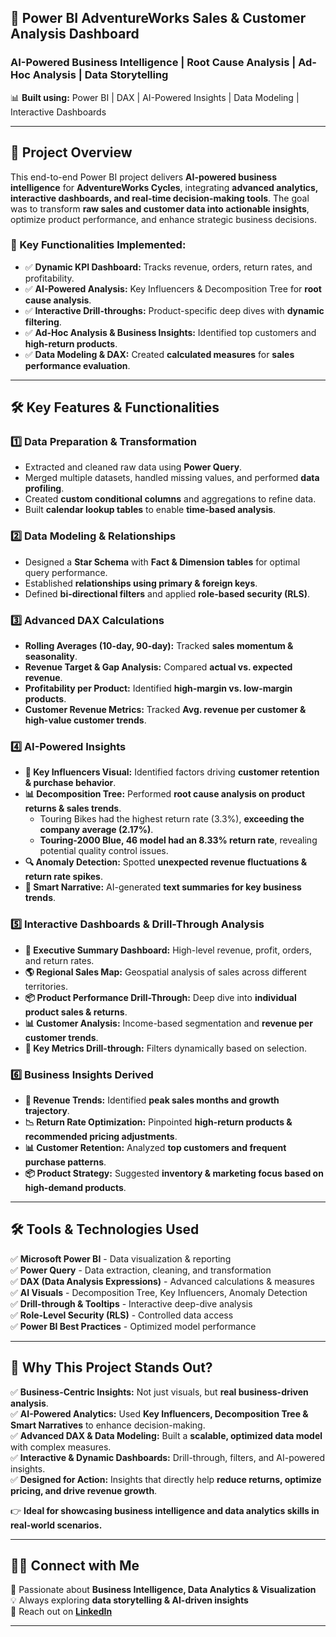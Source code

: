 ## 🚀 Power BI AdventureWorks Sales & Customer Analysis Dashboard

### **AI-Powered Business Intelligence | Root Cause Analysis | Ad-Hoc Analysis | Data Storytelling**

📊 **Built using:** Power BI | DAX | AI-Powered Insights | Data Modeling | Interactive Dashboards

---

## **📌 Project Overview**
This end-to-end Power BI project delivers **AI-powered business intelligence** for **AdventureWorks Cycles**, integrating **advanced analytics, interactive dashboards, and real-time decision-making tools**. The goal was to transform **raw sales and customer data into actionable insights**, optimize product performance, and enhance strategic business decisions.

### **🔹 Key Functionalities Implemented:**
- ✅ **Dynamic KPI Dashboard:** Tracks revenue, orders, return rates, and profitability.  
- ✅ **AI-Powered Analysis:** Key Influencers & Decomposition Tree for **root cause analysis**.  
- ✅ **Interactive Drill-throughs:** Product-specific deep dives with **dynamic filtering**.  
- ✅ **Ad-Hoc Analysis & Business Insights:** Identified top customers and **high-return products**.  
- ✅ **Data Modeling & DAX:** Created **calculated measures** for **sales performance evaluation**.  

---

## **🛠 Key Features & Functionalities**

### **1️⃣ Data Preparation & Transformation**
- Extracted and cleaned raw data using **Power Query**.
- Merged multiple datasets, handled missing values, and performed **data profiling**.
- Created **custom conditional columns** and aggregations to refine data.
- Built **calendar lookup tables** to enable **time-based analysis**.

### **2️⃣ Data Modeling & Relationships**
- Designed a **Star Schema** with **Fact & Dimension tables** for optimal query performance.
- Established **relationships using primary & foreign keys**.
- Defined **bi-directional filters** and applied **role-based security (RLS)**.

### **3️⃣ Advanced DAX Calculations**
- **Rolling Averages (10-day, 90-day):** Tracked **sales momentum & seasonality**.
- **Revenue Target & Gap Analysis:** Compared **actual vs. expected revenue**.
- **Profitability per Product:** Identified **high-margin vs. low-margin products**.
- **Customer Revenue Metrics:** Tracked **Avg. revenue per customer & high-value customer trends**.

### **4️⃣ AI-Powered Insights**
- **🧠 Key Influencers Visual:** Identified factors driving **customer retention & purchase behavior**.
- **📊 Decomposition Tree:** Performed **root cause analysis on product returns & sales trends**.  
  - Touring Bikes had the highest return rate (3.3%), **exceeding the company average (2.17%)**.
  - **Touring-2000 Blue, 46 model had an 8.33% return rate**, revealing potential quality control issues.
- **🔍 Anomaly Detection:** Spotted **unexpected revenue fluctuations & return rate spikes**.
- **📝 Smart Narrative:** AI-generated **text summaries for key business trends**.

### **5️⃣ Interactive Dashboards & Drill-Through Analysis**
- **📌 Executive Summary Dashboard:** High-level revenue, profit, orders, and return rates.
- **🌎 Regional Sales Map:** Geospatial analysis of sales across different territories.
- **📦 Product Performance Drill-Through:** Deep dive into **individual product sales & returns**.
- **📊 Customer Analysis:** Income-based segmentation and **revenue per customer trends**.
- **📌 Key Metrics Drill-through:** Filters dynamically based on selection.

### **6️⃣ Business Insights Derived**
- **🚀 Revenue Trends:** Identified **peak sales months and growth trajectory**.
- **📉 Return Rate Optimization:** Pinpointed **high-return products & recommended pricing adjustments**.
- **📊 Customer Retention:** Analyzed **top customers and frequent purchase patterns**.
- **📦 Product Strategy:** Suggested **inventory & marketing focus based on high-demand products**.

---

## **🛠 Tools & Technologies Used**
✅ **Microsoft Power BI** - Data visualization & reporting  
✅ **Power Query** - Data extraction, cleaning, and transformation  
✅ **DAX (Data Analysis Expressions)** - Advanced calculations & measures  
✅ **AI Visuals** - Decomposition Tree, Key Influencers, Anomaly Detection  
✅ **Drill-through & Tooltips** - Interactive deep-dive analysis  
✅ **Role-Level Security (RLS)** - Controlled data access  
✅ **Power BI Best Practices** - Optimized model performance  

---

## **📌 Why This Project Stands Out?**
✅ **Business-Centric Insights:** Not just visuals, but **real business-driven analysis**.  
✅ **AI-Powered Analytics:** Used **Key Influencers, Decomposition Tree & Smart Narratives** to enhance decision-making.  
✅ **Advanced DAX & Data Modeling:** Built a **scalable, optimized data model** with complex measures.  
✅ **Interactive & Dynamic Dashboards:** Drill-through, filters, and AI-powered insights.  
✅ **Designed for Action:** Insights that directly help **reduce returns, optimize pricing, and drive revenue growth**.  

👉 **Ideal for showcasing business intelligence and data analytics skills in real-world scenarios.**


---

## 👨‍💻 **Connect with Me**
🚀 Passionate about **Business Intelligence, Data Analytics & Visualization**  
💡 Always exploring **data storytelling & AI-driven insights**  
📩 Reach out on **[LinkedIn](www.linkedin.com/in/jahnavi-ram)**  

---
